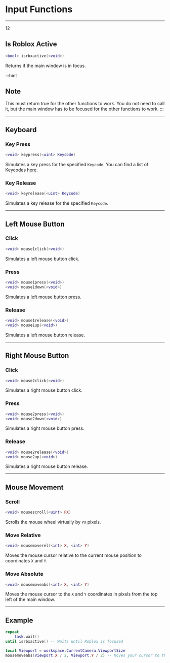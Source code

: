# Input Functions
---

12

## Is Roblox Active

```lua
<bool> isrbxactive(<void>)
```

Returns if the main window is in focus.

:::hint
## Note

This must return true for the other functions to work.
You do not need to call it, but the main window has to be focused for the other functions to work.
:::

***

## Keyboard

### Key Press

```lua
<void> keypress(<uint> Keycode)
```

Simulates a key press for the specified `Keycode`.
You can find a list of Keycodes [here](https://docs.microsoft.com/en-us/windows/win32/inputdev/virtual-key-codes).

### Key Release

```lua
<void> keyrelease(<uint> Keycode)
```

Simulates a key release for the specified `Keycode`.

***

## Left Mouse Button

### Click

```lua
<void> mouse1click(<void>)
```

Simulates a left mouse button click.

### Press

```lua
<void> mouse1press(<void>)
<void> mouse1down(<void>)
```

Simulates a left mouse button press.

### Release

```lua
<void> mouse1release(<void>)
<void> mouse1up(<void>)
```

Simulates a left mouse button release.

***

## Right Mouse Button

### Click

```lua
<void> mouse2click(<void>)
```

Simulates a right mouse button click.

### Press

```lua
<void> mouse2press(<void>)
<void> mouse2down(<void>)
```

Simulates a right mouse button press.

### Release

```lua
<void> mouse2release(<void>)
<void> mouse2up(<void>)
```

Simulates a right mouse button release.

***

## Mouse Movement

### Scroll

```lua
<void> mousescroll(<uint> PX)
```

Scrolls the mouse wheel virtually by `PX` pixels.

### Move Relative

```lua
<void> mousemoverel(<int> X, <int> Y)
```

Moves the mouse cursor relative to the current mouse position to coordinates `X` and `Y`.

### Move Absolute

```lua
<void> mousemoveabs(<int> X, <int> Y)
```

Moves the mouse cursor to the `X` and `Y` coordinates in pixels from the top left of the main window.

***

## Example

```lua
repeat
    task.wait()
until isrbxactive() -- Waits until Roblox is focused

local Viewport = workspace.CurrentCamera.ViewportSize
mousemoveabs(Viewport.X / 2, Viewport.Y / 2) -- Moves your cursor to the center of the window
```
